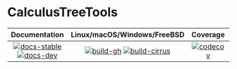 # CalculusTreeTools

| **Documentation** | **Linux/macOS/Windows/FreeBSD** | **Coverage** | **DOI** |
|:-----------------:|:-------------------------------:|:------------:|:-------:|
| [![docs-stable][docs-stable-img]][docs-stable-url] [![docs-dev][docs-dev-img]][docs-dev-url] | [![build-gh][build-gh-img]][build-gh-url] [![build-cirrus][build-cirrus-img]][build-cirrus-url] | [![codecov][codecov-img]][codecov-url] | [![doi][doi-img]][doi-url] |

[docs-stable-img]: https://img.shields.io/badge/docs-stable-blue.svg
[docs-stable-url]: https://paraynaud.github.io/CalculusTreeTools.jl/stable
[docs-dev-img]: https://img.shields.io/badge/docs-dev-purple.svg
[docs-dev-url]: https://paraynaud.github.io/CalculusTreeTools.jl/dev
[build-gh-img]: https://github.com/paraynaud/CalculusTreeTools.jl/workflows/CI/badge.svg?branch=master
[build-gh-url]: https://github.com/paraynaud/CalculusTreeTools.jl/actions
[build-cirrus-img]: https://img.shields.io/cirrus/github/paraynaud/CalculusTreeTools.jl?logo=Cirrus%20CI
[build-cirrus-url]: https://cirrus-ci.com/github/paraynaud/CalculusTreeTools.jl
[codecov-img]: https://codecov.io/gh/paraynaud/CalculusTreeTools.jl/branch/master/graph/badge.svg
[codecov-url]: https://app.codecov.io/gh/paraynaud/CalculusTreeTools.jl
[doi-img]: https://img.shields.io/badge/DOI-10.5281%2Fzenodo.822073-blue.svg
[doi-url]: https://doi.org/10.5281/zenodo.822073

